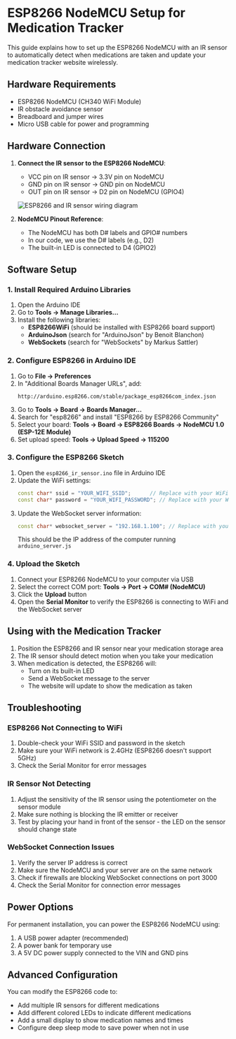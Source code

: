 # ESP8266 NodeMCU Setup for Medication Tracker

This guide explains how to set up the ESP8266 NodeMCU with an IR sensor to automatically detect when medications are taken and update your medication tracker website wirelessly.

## Hardware Requirements

- ESP8266 NodeMCU (CH340 WiFi Module)
- IR obstacle avoidance sensor
- Breadboard and jumper wires
- Micro USB cable for power and programming

## Hardware Connection

1. **Connect the IR sensor to the ESP8266 NodeMCU**:
   - VCC pin on IR sensor → 3.3V pin on NodeMCU
   - GND pin on IR sensor → GND pin on NodeMCU
   - OUT pin on IR sensor → D2 pin on NodeMCU (GPIO4)

   ![ESP8266 and IR sensor wiring diagram](https://i.imgur.com/example.jpg)

2. **NodeMCU Pinout Reference**:
   - The NodeMCU has both D# labels and GPIO# numbers
   - In our code, we use the D# labels (e.g., D2)
   - The built-in LED is connected to D4 (GPIO2)

## Software Setup

### 1. Install Required Arduino Libraries

1. Open the Arduino IDE
2. Go to **Tools → Manage Libraries...**
3. Install the following libraries:
   - **ESP8266WiFi** (should be installed with ESP8266 board support)
   - **ArduinoJson** (search for "ArduinoJson" by Benoit Blanchon)
   - **WebSockets** (search for "WebSockets" by Markus Sattler)

### 2. Configure ESP8266 in Arduino IDE

1. Go to **File → Preferences**
2. In "Additional Boards Manager URLs", add:
   ```
   http://arduino.esp8266.com/stable/package_esp8266com_index.json
   ```
3. Go to **Tools → Board → Boards Manager...**
4. Search for "esp8266" and install "ESP8266 by ESP8266 Community"
5. Select your board: **Tools → Board → ESP8266 Boards → NodeMCU 1.0 (ESP-12E Module)**
6. Set upload speed: **Tools → Upload Speed → 115200**

### 3. Configure the ESP8266 Sketch

1. Open the `esp8266_ir_sensor.ino` file in Arduino IDE
2. Update the WiFi settings:
   ```cpp
   const char* ssid = "YOUR_WIFI_SSID";      // Replace with your WiFi name
   const char* password = "YOUR_WIFI_PASSWORD"; // Replace with your WiFi password
   ```
3. Update the WebSocket server information:
   ```cpp
   const char* websocket_server = "192.168.1.100"; // Replace with your server IP
   ```
   This should be the IP address of the computer running `arduino_server.js`

### 4. Upload the Sketch

1. Connect your ESP8266 NodeMCU to your computer via USB
2. Select the correct COM port: **Tools → Port → COM# (NodeMCU)**
3. Click the **Upload** button
4. Open the **Serial Monitor** to verify the ESP8266 is connecting to WiFi and the WebSocket server

## Using with the Medication Tracker

1. Position the ESP8266 and IR sensor near your medication storage area
2. The IR sensor should detect motion when you take your medication
3. When medication is detected, the ESP8266 will:
   - Turn on its built-in LED
   - Send a WebSocket message to the server
   - The website will update to show the medication as taken

## Troubleshooting

### ESP8266 Not Connecting to WiFi

1. Double-check your WiFi SSID and password in the sketch
2. Make sure your WiFi network is 2.4GHz (ESP8266 doesn't support 5GHz)
3. Check the Serial Monitor for error messages

### IR Sensor Not Detecting

1. Adjust the sensitivity of the IR sensor using the potentiometer on the sensor module
2. Make sure nothing is blocking the IR emitter or receiver
3. Test by placing your hand in front of the sensor - the LED on the sensor should change state

### WebSocket Connection Issues

1. Verify the server IP address is correct
2. Make sure the NodeMCU and your server are on the same network
3. Check if firewalls are blocking WebSocket connections on port 3000
4. Check the Serial Monitor for connection error messages

## Power Options

For permanent installation, you can power the ESP8266 NodeMCU using:

1. A USB power adapter (recommended)
2. A power bank for temporary use
3. A 5V DC power supply connected to the VIN and GND pins

## Advanced Configuration

You can modify the ESP8266 code to:

- Add multiple IR sensors for different medications
- Add different colored LEDs to indicate different medications
- Add a small display to show medication names and times
- Configure deep sleep mode to save power when not in use 